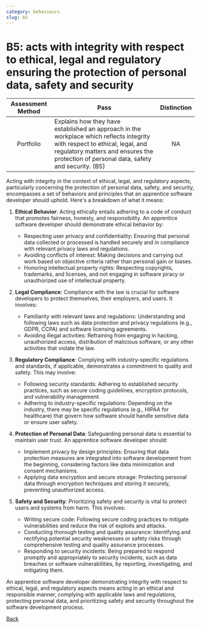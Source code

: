 ```yaml
---
category: behaviours
slug: b5
---
```


# B5: acts with integrity with respect to ethical, legal and regulatory ensuring the protection of personal data, safety and security

<!-- prettier-ignore -->
| Assessment Method | Pass | Distinction |
| :---: | --- | :---: |
| Portfolio | Explains how they have established an approach in the workplace which reflects integrity with respect to ethical, legal, and regulatory matters and ensures the protection of personal data, safety and security. (B5) | NA |

Acting with integrity in the context of ethical, legal, and regulatory aspects,
particularly concerning the protection of personal data, safety, and security,
encompasses a set of behaviors and principles that an apprentice software
developer should uphold. Here's a breakdown of what it means:

1. **Ethical Behavior**: Acting ethically entails adhering to a code of conduct
   that promotes fairness, honesty, and responsibility. An apprentice software
   developer should demonstrate ethical behavior by:

   - Respecting user privacy and confidentiality: Ensuring that personal data
     collected or processed is handled securely and in compliance with relevant
     privacy laws and regulations.
   - Avoiding conflicts of interest: Making decisions and carrying out work
     based on objective criteria rather than personal gain or biases.
   - Honoring intellectual property rights: Respecting copyrights, trademarks,
     and licenses, and not engaging in software piracy or unauthorized use of
     intellectual property.

2. **Legal Compliance**: Compliance with the law is crucial for software
   developers to protect themselves, their employers, and users. It involves:

   - Familiarity with relevant laws and regulations: Understanding and following
     laws such as data protection and privacy regulations (e.g., GDPR, CCPA) and
     software licensing agreements.
   - Avoiding illegal activities: Refraining from engaging in hacking,
     unauthorized access, distribution of malicious software, or any other
     activities that violate the law.

3. **Regulatory Compliance**: Complying with industry-specific regulations and
   standards, if applicable, demonstrates a commitment to quality and safety.
   This may involve:

   - Following security standards: Adhering to established security practices,
     such as secure coding guidelines, encryption protocols, and vulnerability
     management.
   - Adhering to industry-specific regulations: Depending on the industry, there
     may be specific regulations (e.g., HIPAA for healthcare) that govern how
     software should handle sensitive data or ensure user safety.

4. **Protection of Personal Data**: Safeguarding personal data is essential to
   maintain user trust. An apprentice software developer should:

   - Implement privacy by design principles: Ensuring that data protection
     measures are integrated into software development from the beginning,
     considering factors like data minimization and consent mechanisms.
   - Applying data encryption and secure storage: Protecting personal data
     through encryption techniques and storing it securely, preventing
     unauthorized access.

5. **Safety and Security**: Prioritizing safety and security is vital to protect
   users and systems from harm. This involves:
   - Writing secure code: Following secure coding practices to mitigate
     vulnerabilities and reduce the risk of exploits and attacks.
   - Conducting thorough testing and quality assurance: Identifying and
     rectifying potential security weaknesses or safety risks through
     comprehensive testing and quality assurance processes.
   - Responding to security incidents: Being prepared to respond promptly and
     appropriately to security incidents, such as data breaches or software
     vulnerabilities, by reporting, investigating, and mitigating them.

An apprentice software developer demonstrating integrity with respect to
ethical, legal, and regulatory aspects means acting in an ethical and
responsible manner, complying with applicable laws and regulations, protecting
personal data, and prioritizing safety and security throughout the software
development process.

[Back](../README.md)
